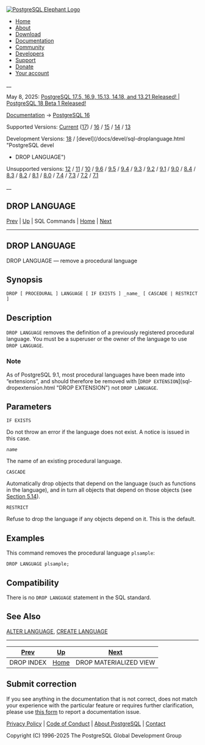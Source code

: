 [ ![PostgreSQL Elephant Logo](/media/img/about/press/elephant.png) ](/)

  * [Home](/ "Home")
  * [About](/about/ "About")
  * [Download](/download/ "Download")
  * [Documentation](/docs/ "Documentation")
  * [Community](/community/ "Community")
  * [Developers](/developer/ "Developers")
  * [Support](/support/ "Support")
  * [Donate](/about/donate/ "Donate")
  * [Your account](/account/ "Your account")

__

May 8, 2025: [ PostgreSQL 17.5, 16.9, 15.13, 14.18, and 13.21 Released! ](/about/news/postgresql-175-169-1513-1418-and-1321-released-3072/) | [ PostgreSQL 18 Beta 1 Released! ](/about/news/postgresql-18-beta-1-released-3070/)

[Documentation](/docs/ "Documentation") -> [PostgreSQL
16](/docs/16/index.html)

Supported Versions: [Current](/docs/current/sql-droplanguage.html "PostgreSQL
17 - DROP LANGUAGE") ([17](/docs/17/sql-droplanguage.html "PostgreSQL 17 -
DROP LANGUAGE")) / [16](/docs/16/sql-droplanguage.html "PostgreSQL 16 - DROP
LANGUAGE") / [15](/docs/15/sql-droplanguage.html "PostgreSQL 15 - DROP
LANGUAGE") / [14](/docs/14/sql-droplanguage.html "PostgreSQL 14 - DROP
LANGUAGE") / [13](/docs/13/sql-droplanguage.html "PostgreSQL 13 - DROP
LANGUAGE")

Development Versions: [18](/docs/18/sql-droplanguage.html "PostgreSQL 18 -
DROP LANGUAGE") / [devel](/docs/devel/sql-droplanguage.html "PostgreSQL devel
- DROP LANGUAGE")

Unsupported versions: [12](/docs/12/sql-droplanguage.html "PostgreSQL 12 -
DROP LANGUAGE") / [11](/docs/11/sql-droplanguage.html "PostgreSQL 11 - DROP
LANGUAGE") / [10](/docs/10/sql-droplanguage.html "PostgreSQL 10 - DROP
LANGUAGE") / [9.6](/docs/9.6/sql-droplanguage.html "PostgreSQL 9.6 - DROP
LANGUAGE") / [9.5](/docs/9.5/sql-droplanguage.html "PostgreSQL 9.5 - DROP
LANGUAGE") / [9.4](/docs/9.4/sql-droplanguage.html "PostgreSQL 9.4 - DROP
LANGUAGE") / [9.3](/docs/9.3/sql-droplanguage.html "PostgreSQL 9.3 - DROP
LANGUAGE") / [9.2](/docs/9.2/sql-droplanguage.html "PostgreSQL 9.2 - DROP
LANGUAGE") / [9.1](/docs/9.1/sql-droplanguage.html "PostgreSQL 9.1 - DROP
LANGUAGE") / [9.0](/docs/9.0/sql-droplanguage.html "PostgreSQL 9.0 - DROP
LANGUAGE") / [8.4](/docs/8.4/sql-droplanguage.html "PostgreSQL 8.4 - DROP
LANGUAGE") / [8.3](/docs/8.3/sql-droplanguage.html "PostgreSQL 8.3 - DROP
LANGUAGE") / [8.2](/docs/8.2/sql-droplanguage.html "PostgreSQL 8.2 - DROP
LANGUAGE") / [8.1](/docs/8.1/sql-droplanguage.html "PostgreSQL 8.1 - DROP
LANGUAGE") / [8.0](/docs/8.0/sql-droplanguage.html "PostgreSQL 8.0 - DROP
LANGUAGE") / [7.4](/docs/7.4/sql-droplanguage.html "PostgreSQL 7.4 - DROP
LANGUAGE") / [7.3](/docs/7.3/sql-droplanguage.html "PostgreSQL 7.3 - DROP
LANGUAGE") / [7.2](/docs/7.2/sql-droplanguage.html "PostgreSQL 7.2 - DROP
LANGUAGE") / [7.1](/docs/7.1/sql-droplanguage.html "PostgreSQL 7.1 - DROP
LANGUAGE")

__

DROP LANGUAGE  
---  
[Prev](sql-dropindex.html "DROP INDEX")  | [Up](sql-commands.html "SQL Commands") | SQL Commands | [Home](index.html "PostgreSQL 16.9 Documentation") |  [Next](sql-dropmaterializedview.html "DROP MATERIALIZED VIEW")  
  
* * *

## DROP LANGUAGE

DROP LANGUAGE — remove a procedural language

## Synopsis

    
    
    DROP [ PROCEDURAL ] LANGUAGE [ IF EXISTS ] _name_ [ CASCADE | RESTRICT ]
    

## Description

`DROP LANGUAGE` removes the definition of a previously registered procedural
language. You must be a superuser or the owner of the language to use `DROP
LANGUAGE`.

### Note

As of PostgreSQL 9.1, most procedural languages have been made into
“extensions”, and should therefore be removed with [`DROP EXTENSION`](sql-
dropextension.html "DROP EXTENSION") not `DROP LANGUAGE`.

## Parameters

`IF EXISTS`

    

Do not throw an error if the language does not exist. A notice is issued in
this case.

_`name`_

    

The name of an existing procedural language.

`CASCADE`

    

Automatically drop objects that depend on the language (such as functions in
the language), and in turn all objects that depend on those objects (see
[Section 5.14](ddl-depend.html "5.14. Dependency Tracking")).

`RESTRICT`

    

Refuse to drop the language if any objects depend on it. This is the default.

## Examples

This command removes the procedural language `plsample`:

    
    
    DROP LANGUAGE plsample;
    

## Compatibility

There is no `DROP LANGUAGE` statement in the SQL standard.

## See Also

[ALTER LANGUAGE](sql-alterlanguage.html "ALTER LANGUAGE"), [CREATE
LANGUAGE](sql-createlanguage.html "CREATE LANGUAGE")

* * *

[Prev](sql-dropindex.html "DROP INDEX")  | [Up](sql-commands.html "SQL Commands") |  [Next](sql-dropmaterializedview.html "DROP MATERIALIZED VIEW")  
---|---|---  
DROP INDEX  | [Home](index.html "PostgreSQL 16.9 Documentation") |  DROP MATERIALIZED VIEW  
  
## Submit correction

If you see anything in the documentation that is not correct, does not match
your experience with the particular feature or requires further clarification,
please use [this form](/account/comments/new/16/sql-droplanguage.html/) to
report a documentation issue.

[Privacy Policy](/about/privacypolicy) | [Code of Conduct](/about/policies/coc/) | [About PostgreSQL](/about/) | [Contact](/about/contact/)  

Copyright (C) 1996-2025 The PostgreSQL Global Development Group

